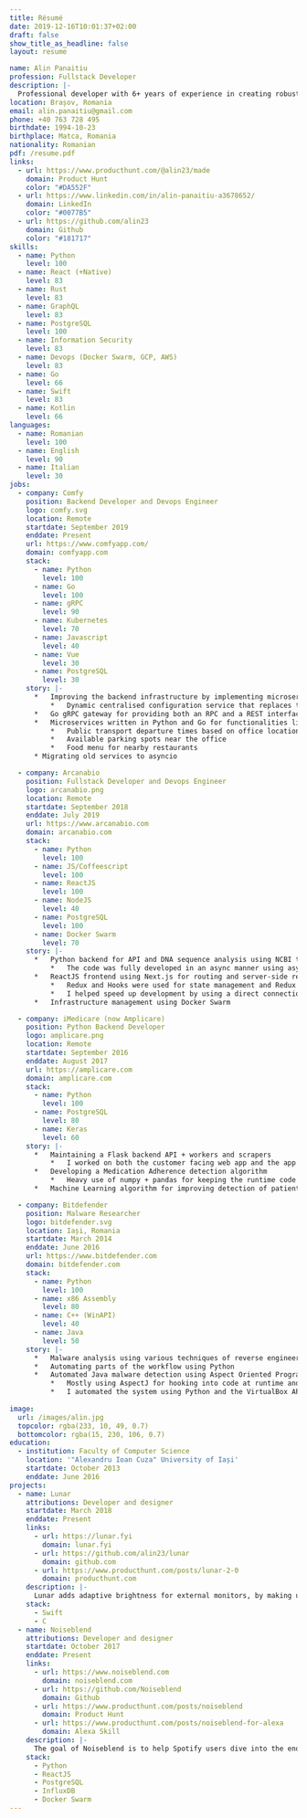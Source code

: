 ```yaml
---
title: Résumé
date: 2019-12-16T10:01:37+02:00
draft: false
show_title_as_headline: false
layout: resume

name: Alin Panaitiu
profession: Fullstack Developer
description: |-
  Professional developer with 6+ years of experience in creating robust services with Python, Rust, Go and React and 3 years of experience in mobile and desktop app development using React Native, Swift and Kotlin.
location: Brașov, Romania
email: alin.panaitiu@gmail.com
phone: +40 763 728 495
birthdate: 1994-10-23
birthplace: Matca, Romania
nationality: Romanian
pdf: /resume.pdf
links:
  - url: https://www.producthunt.com/@alin23/made
    domain: Product Hunt
    color: "#DA552F"
  - url: https://www.linkedin.com/in/alin-panaitiu-a3678652/
    domain: LinkedIn
    color: "#0077B5"
  - url: https://github.com/alin23
    domain: Github
    color: "#181717"
skills:
  - name: Python
    level: 100
  - name: React (+Native)
    level: 83
  - name: Rust
    level: 83
  - name: GraphQL
    level: 83
  - name: PostgreSQL
    level: 100
  - name: Information Security
    level: 83
  - name: Devops (Docker Swarm, GCP, AWS)
    level: 83
  - name: Go
    level: 66
  - name: Swift
    level: 83
  - name: Kotlin
    level: 66
languages:
  - name: Romanian
    level: 100
  - name: English
    level: 90
  - name: Italian
    level: 30
jobs:
  - company: Comfy
    position: Backend Developer and Devops Engineer
    logo: comfy.svg
    location: Remote
    startdate: September 2019
    enddate: Present
    url: https://www.comfyapp.com/
    domain: comfyapp.com
    stack:
      - name: Python
        level: 100
      - name: Go
        level: 100
      - name: gRPC
        level: 90
      - name: Kubernetes
        level: 70
      - name: Javascript
        level: 40
      - name: Vue
        level: 30
      - name: PostgreSQL
        level: 30
    story: |-
      *   Improving the backend infrastructure by implementing microservice related features:
          *   Dynamic centralised configuration service that replaces the need to keep and modify static file configuration in every project
      *   Go gRPC gateway for providing both an RPC and a REST interface to other services
      *   Microservices written in Python and Go for functionalities like:
          *   Public transport departure times based on office location
          *   Available parking spots near the office
          *   Food menu for nearby restaurants
      * Migrating old services to asyncio

  - company: Arcanabio
    position: Fullstack Developer and Devops Engineer
    logo: arcanabio.png
    location: Remote
    startdate: September 2018
    enddate: July 2019
    url: https://www.arcanabio.com
    domain: arcanabio.com
    stack:
      - name: Python
        level: 100
      - name: JS/Coffeescript
        level: 100
      - name: ReactJS
        level: 100
      - name: NodeJS
        level: 40
      - name: PostgreSQL
        level: 100
      - name: Docker Swarm
        level: 70
    story: |-
      *   Python backend for API and DNA sequence analysis using NCBI tools
          *   The code was fully developed in an async manner using asyncio, GraphQL and asynchronous Redis queues
      *   ReactJS frontend using Next.js for routing and server-side rendering
          *   Redux and Hooks were used for state management and Redux Sagas for side-effects
          *   I helped speed up development by using a direct connection to the PostgreSQL database using a GraphQL middleware and handling the security with the Row-Level Security feature of PostgreSQL
      *   Infrastructure management using Docker Swarm                                          

  - company: iMedicare (now Amplicare)
    position: Python Backend Developer
    logo: amplicare.png
    location: Remote
    startdate: September 2016
    enddate: August 2017
    url: https://amplicare.com
    domain: amplicare.com
    stack:
      - name: Python
        level: 100
      - name: PostgreSQL
        level: 80
      - name: Keras
        level: 60
    story: |-
      *   Maintaining a Flask backend API + workers and scrapers
          *   I worked on both the customer facing web app and the app internaly used by the Sales and Support teams
      *   Developing a Medication Adherence detection algorithm
          *   Heavy use of numpy + pandas for keeping the runtime code fast and memory usage as low as possible
      *   Machine Learning algorithm for improving detection of patient insurance plans

  - company: Bitdefender
    position: Malware Researcher
    logo: bitdefender.svg
    location: Iași, Romania
    startdate: March 2014
    enddate: June 2016
    url: https://www.bitdefender.com
    domain: bitdefender.com
    stack:
      - name: Python
        level: 100
      - name: x86 Assembly
        level: 80
      - name: C++ (WinAPI)
        level: 40
      - name: Java
        level: 50
    story: |-
      *   Malware analysis using various techniques of reverse engineering
      *   Automating parts of the workflow using Python
      *   Automated Java malware detection using Aspect Oriented Programming:
          *   Mostly using AspectJ for hooking into code at runtime and decrypting the malware code or gathering info about the C&C servers it uses
          *   I automated the system using Python and the VirtualBox APIs so that malware samples can be run and analyzed as soon as they are found and provide a fast response in the antivirus solution
                               
image:
  url: /images/alin.jpg
  topcolor: rgba(233, 10, 49, 0.7)
  bottomcolor: rgba(15, 230, 106, 0.7)
education:
  - institution: Faculty of Computer Science
    location: '"Alexandru Ioan Cuza" University of Iași'
    startdate: October 2013
    enddate: June 2016
projects:
  - name: Lunar
    attributions: Developer and designer
    startdate: March 2018
    enddate: Present
    links:
      - url: https://lunar.fyi
        domain: lunar.fyi
      - url: https://github.com/alin23/lunar
        domain: github.com
      - url: https://www.producthunt.com/posts/lunar-2-0
        domain: producthunt.com
    description: |-
      Lunar adds adaptive brightness for external monitors, by making use of the built-in light sensor of the Macbook/iMac, computing sunrise/noon/sunset times for the current location and adding hotkeys for manually adjusting the adaptive algorithm to suit your environment.
    stack:
      - Swift
      - C
  - name: Noiseblend
    attributions: Developer and designer
    startdate: October 2017
    enddate: Present
    links:
      - url: https://www.noiseblend.com
        domain: noiseblend.com
      - url: https://github.com/Noiseblend
        domain: Github
      - url: https://www.producthunt.com/posts/noiseblend
        domain: Product Hunt
      - url: https://www.producthunt.com/posts/noiseblend-for-alexa
        domain: Alexa Skill
    description: |-
      The goal of Noiseblend is to help Spotify users dive into the enormity of the music collection that Spotify provides, and bring to surface the songs that best match their taste.
    stack:
      - Python
      - ReactJS
      - PostgreSQL
      - InfluxDB
      - Docker Swarm
---
```

